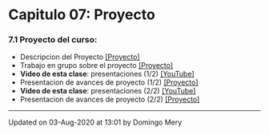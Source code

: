 
# Capitulo 07: Proyecto
### 7.1 Proyecto del curso:
* Descripcion del Proyecto [[Proyecto]](https://github.com/domingomery/patrones/tree/master/proyecto)
* Trabajo en grupo sobre el proyecto [[Proyecto]](https://github.com/domingomery/patrones/tree/master/proyecto)
* **Video de esta clase**: presentaciones (1/2) [[YouTube]](https://youtu.be/Bj5iKsoGX3k)
* Presentacion de avances de proyecto (1/2) [[Proyecto]](https://github.com/domingomery/patrones/tree/master/proyecto/PresentacionesAvance)
* **Video de esta clase**: presentaciones (2/2) [[YouTube]](https://youtu.be/XMWYfqXv8VM)
* Presentacion de avances de proyecto (2/2) [[Proyecto]](https://github.com/domingomery/patrones/tree/master/proyecto/PresentacionesAvance)
---


Updated on 03-Aug-2020 at 13:01 by Domingo Mery
